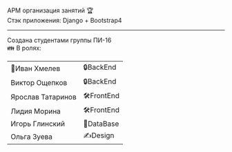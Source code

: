 АРМ организация занятий &#127942;
<br>
Стэк приложения: Django + Bootstrap4
<br>
<hr></hr>
Создана студентами группы ПИ-16
<br>
   &#128106; В ролях:<br>
<table>
   <tr><td>&#127776;Иван Хмелев</td><td>&#128274;BackEnd</td></tr>
   <tr><td>Виктор Ощепков</td><td>&#128274;BackEnd</td></tr>
   <tr><td>Ярослав Татаринов</td><td>&#128736;FrontEnd</td></tr>
   <tr><td>Лидия Морина</td> <td>&#128736;FrontEnd</td></tr>
   <tr><td>Игорь Глинский</td><td>&#128190;DataBase</td></tr>
   <tr><td>Ольга Зуева</td><td>&#9997;Design</td></tr>
</table>


        

